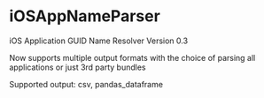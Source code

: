 # iOSAppNameParser
iOS Application GUID Name Resolver
Version 0.3

Now supports multiple output formats with the choice of parsing all applications or just 3rd party bundles

Supported output: csv, pandas_dataframe
